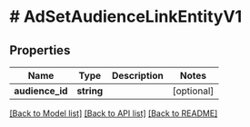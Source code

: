 # # AdSetAudienceLinkEntityV1

## Properties

Name | Type | Description | Notes
------------ | ------------- | ------------- | -------------
**audience_id** | **string** |  | [optional]

[[Back to Model list]](../../README.md#models) [[Back to API list]](../../README.md#endpoints) [[Back to README]](../../README.md)
